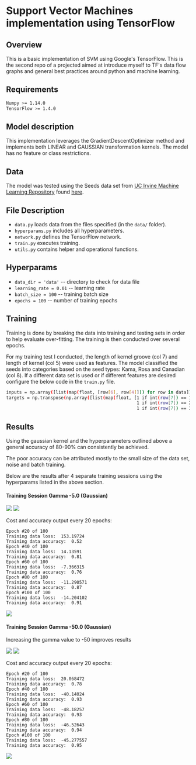 # Support Vector Machines implementation using TensorFlow

## Overview
This is a basic implementation of SVM using Google's TensorFlow. This is the second repo of a projected aimed at introduce myself to TF's data flow graphs and general best practices around python and machine learning.

## Requirements
```bash
Numpy >= 1.14.0
TensorFlow >= 1.4.0
```

## Model description
This implementation leverages the GradientDescentOptimizer method and implements both LINEAR and GAUSSIAN transformation kernels. The model has no feature or class restrictions.

## Data
The model was tested using the Seeds data set from [UC Irvine Machine Learning Repository](http://mlr.cs.umass.edu/ml/index.html) found [here](http://archive.ics.uci.edu/ml/datasets/seeds).

## File Description
* `data.py` loads data from the files specified (in the `data/` folder).
* `hyperparams.py` includes all hyperparameters.
* `network.py` defines the TensorFlow network.
* `train.py` executes training.
* `utils.py` contains helper and operational functions.

## Hyperparams
* `data_dir = 'data'` -- directory to check for data file
* `learning_rate = 0.01` -- learning rate
* `batch_size = 100` -- training batch size
* `epochs = 100` -- number of training epochs

## Training
Training is done by breaking the data into training and testing sets in order to help evaluate over-fitting. The training is then conducted over several epochs.

For my training test I conducted, the length of kernel groove (col 7) and length of kernel (col 5) were used as features. The model classified the seeds into categories based on the seed types: Kama, Rosa and Canadian (col 8). If a different data set is used or if different features are desired configure the below code in the `train.py` file.
```bash
inputs = np.array([list(map(float, [row[6], row[4]])) for row in data])
targets = np.transpose(np.array([list(map(float, [1 if int(row[7]) == 1 else -1,
                                                  1 if int(row[7]) == 2 else -1,
                                                  1 if int(row[7]) == 3 else -1])) for row in data]))
```

## Results
Using the gaussian kernel and the hyperparameters outlined above a general accuracy of 80-90% can consistently be achieved.

The poor accuracy can be attributed mostly to the small size of the data set, noise and batch training.

Below are the results after 4 separate training sessions using the hyperparams listed in the above section.

#### Training Session Gamma -5.0 (Gaussian)

<img src="fig/gaus-multi-loss.png">
<img src="fig/gaus-multi-accuracy.png">

Cost and accuracy output every 20 epochs:
```
Epoch #20 of 100
Training data loss:  153.19724
Training data accuracy:  0.52
Epoch #40 of 100
Training data loss:  14.13591
Training data accuracy:  0.81
Epoch #60 of 100
Training data loss:  -7.366315
Training data accuracy:  0.76
Epoch #80 of 100
Training data loss:  -11.290571
Training data accuracy:  0.87
Epoch #100 of 100
Training data loss:  -14.204102
Training data accuracy:  0.91
```

<img src="fig/gaus-multi-result.png">

#### Training Session Gamma -50.0 (Gaussian)

Increasing the gamma value to -50 improves results

<img src="fig/gaus-multi-loss2.png">
<img src="fig/gaus-multi-accuracy2.png">

Cost and accuracy output every 20 epochs:
```
Epoch #20 of 100
Training data loss:  20.068472
Training data accuracy:  0.78
Epoch #40 of 100
Training data loss:  -40.14024
Training data accuracy:  0.93
Epoch #60 of 100
Training data loss:  -48.18257
Training data accuracy:  0.93
Epoch #80 of 100
Training data loss:  -46.52643
Training data accuracy:  0.94
Epoch #100 of 100
Training data loss:  -45.277557
Training data accuracy:  0.95
```

<img src="fig/gaus-multi-result2.png">